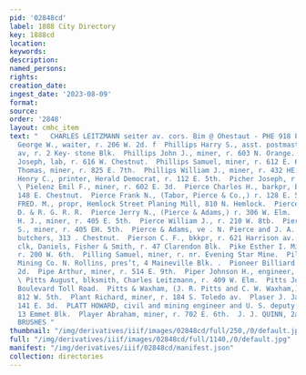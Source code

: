 ```yaml
---
pid: '02848cd'
label: 1888 City Directory
key: 1888cd
location: 
keywords: 
description: 
named_persons: 
rights: 
creation_date: 
ingest_date: '2023-08-09'
format: 
source: 
order: '2848'
layout: cmhc_item
text: "   CHARLES LEITZMANN seiter av. cors. Bim @ Ohestaut - PHE 918 PLA  Phillips
  George W., waiter, r. 206 W. 2d. f  Phillips Harry S., asst. postmaster, 604 Harrison
  av, r. 2 Key- stone Blk.  Phillips John J., miner, r. 603 N. Orange.  ’ Phillips
  Joseph, lab, r. 616 W. Chestnut.  Phillips Samuel, miner, r. 612 E. 6th.  Phillips
  Thomas, miner, r. 825 E. 7th.  Phillips William J., miner, r. 432 HE. 2d.  Phipps
  Henry C., printer, Herald Democrat, r. 112 E. 5th.  Picher Joseph, r. 126 W. 3d.
  \ Pielenz Emil F., miner, r. 602 E. 3d.  Pierce Charles H., barkpr, B. Leppel, r.
  148 E. Chestnut.  Pierce Frank N., (Tabor, Pierce & Co.,) r. 128 E. 5th.  PIERCE
  FRED. M., propr, Hemlock Street Planing Mill, 810 N. Hemlock.  Pierce G. C., watchman,
  D. & R. G. R. R.  Pierce Jerry N., (Pierce & Adams,) r. 306 W. Elm.  Pierce Joseph
  H. J., miner, r. 405 E. 5th.  Pierce William J., r. 210 W. 8tb.  Pierce William
  S., miner, r. 405 EH. 5th.  Pierce & Adams, ve . N. Pierce and J. A. Adams,) wholesale
  butchers, 313 . Chestnut.  Pierson C. F., bkkpr, r. 621 Harrison av.  Pierson John,
  clk, Daniels, Fisher & Smith, r. 47 Clarendon Blk.  Pike Esther I. Miss, dressmkr,
  r. 200 W. 6th.  Pilling Samuel, miner, r. nr. Evening Star Mine.  Pilot Temple Gold
  Mining Co. N. Rollins, pres’t, 4 Maineville Blk. .  Pioneer Billiard Hall, 118 W.
  2d.  Pipe Arthur, miner, r. 514 E. 9th.  Piper Johnson H., engineer, r. 708 E. 6th.
  \ Pitts August, blksmith, Charles Leitzmann, r. 409 W. Elm.  Pitts Joseph R., collector,
  Boulevard Toll Road.  Pitts & Waxham, (J. R. Pitts and C. W. Waxham,) wood yard,
  812 W. 5th.  Plant Richard, miner, r. 184 S. Toledo av.  Plaser J. Jacob, lab, bds.
  141 E. 3d.  PLATT HOWARD, civil and mining engineer and U. S. deputy mineral surveyor,
  13 Emmet Blk.  Player Abraham, miner, r. 702 E. 6th.  J. J. QUINN, 2asr rrera srazzr.
  BRUSHES "
thumbnail: "/img/derivatives/iiif/images/02848cd/full/250,/0/default.jpg"
full: "/img/derivatives/iiif/images/02848cd/full/1140,/0/default.jpg"
manifest: "/img/derivatives/iiif/02848cd/manifest.json"
collection: directories
---
```

